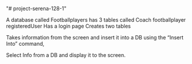 "# project-serena-128-1" 

A database called Footballplayers
has 3 tables called 
Coach
footballplayer
registeredUser
Has a login page
Creates two tables 

Takes information from the screen and insert it into a DB using the “Insert Into” command, 

Select Info from a DB and display it to the screen.
